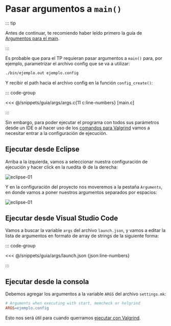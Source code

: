 # Pasar argumentos a `main()`

::: tip

Antes de continuar, te recomiendo haber leído primero la guía de
[Argumentos para el main](https://docs.utnso.com.ar/guias/programacion/main).

:::

Es probable que para el TP requieran pasar argumentos a `main()` para, por
ejemplo, parametrizar el archivo config que se va a utilizar:

```bash
./bin/ejemplo.out ejemplo.config
```

Y recibir el path hacia el archivo config en la función `config_create()`:

::: code-group

<<< @/snippets/guia/args/args.c{11 c:line-numbers} [main.c]

:::

Sin embargo, para poder ejecutar el programa con todos sus parámetros desde un
IDE o al hacer uso de los [comandos para Valgrind](./valgrind) vamos a
necesitar entrar a la configuración de ejecución.

## Ejecutar desde Eclipse

Arriba a la izquierda, vamos a seleccionar nuestra configuración de ejecución y
hacer click en la ruedita :gear: de la derecha:

![eclipse-01](/img/eclipse/edit-run-configuration.png)

Y en la configuración del proyecto nos moveremos a la pestaña `Arguments`, en
donde vamos a poner nuestros argumentos separados por espacios:

![eclipse-01](/img/eclipse/edit-configuration.png)

## Ejecutar desde Visual Studio Code

Vamos a buscar la variable `args` del archivo `launch.json`, y vamos a editar la
lista de argumentos en formato de array de strings de la siguiente forma:

::: code-group

<<< @/snippets/guia/args/launch.json {json:line-numbers}

:::

## Ejecutar desde la consola

Debemos agregar los argumentos a la variable `ARGS` del archivo `settings.mk`:

```makefile
# Arguments when executing with start, memcheck or helgrind
ARGS=ejemplo.config
```

Esto nos será útil para cuando querramos [ejecutar con Valgrind](./valgrind.md).
